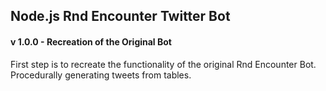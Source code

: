 ## Node.js Rnd Encounter Twitter Bot

#### v 1.0.0 - Recreation of the Original Bot
First step is to recreate the functionality of the original Rnd Encounter Bot.
Procedurally generating tweets from tables.